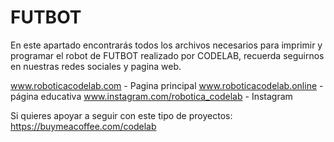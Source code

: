 # FUTBOT

En este apartado encontrarás todos los archivos necesarios para imprimir y programar el robot de FUTBOT realizado por CODELAB, recuerda seguirnos en nuestras redes sociales y pagina web.

www.roboticacodelab.com - Pagina principal
www.roboticacodelab.online - página educativa
www.instagram.com/robotica_codelab - Instagram

Si quieres apoyar a seguir con este tipo de proyectos:
https://buymeacoffee.com/codelab
